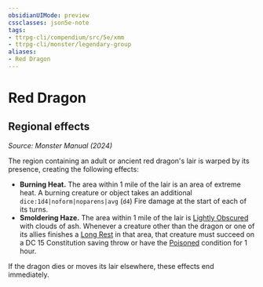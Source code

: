 ```yaml
---
obsidianUIMode: preview
cssclasses: json5e-note
tags:
- ttrpg-cli/compendium/src/5e/xmm
- ttrpg-cli/monster/legendary-group
aliases:
- Red Dragon
---
```

# Red Dragon

## Regional effects
_Source: Monster Manual (2024)_

The region containing an adult or ancient red dragon's lair is warped by its presence, creating the following effects:

- **Burning Heat.** The area within 1 mile of the lair is an area of extreme heat. A burning creature or object takes an additional `dice:1d4|noform|noparens|avg` (`d4`) Fire damage at the start of each of its turns.  
- **Smoldering Haze.** The area within 1 mile of the lair is [Lightly Obscured](/3-Mechanics/CLI/variant-rules/lightly-obscured-xphb.md) with clouds of ash. Whenever a creature other than the dragon or one of its allies finishes a [Long Rest](/3-Mechanics/CLI/variant-rules/long-rest-xphb.md) in that area, that creature must succeed on a DC 15 Constitution saving throw or have the [Poisoned](/3-Mechanics/CLI/conditions.md#Poisoned) condition for 1 hour.  

If the dragon dies or moves its lair elsewhere, these effects end immediately.